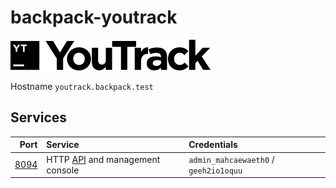 # backpack-youtrack

![YouTrack](../../doc/assets/logos/youtrack.png)

Hostname `youtrack.backpack.test`

## Services

| Port | Service | Credentials
| ---: | :------ | :----------
| [8094](http://youtrack.backpack.test:8094) | HTTP [API](https://www.jetbrains.com/help/youtrack/standalone/youtrack-rest-api-reference.html) and management console | `admin_mahcaewaeth0` / `geeh2io1oquu`
